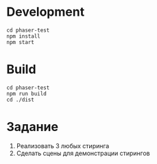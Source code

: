 # Development

```
cd phaser-test
npm install
npm start
```

# Build

```
cd phaser-test
npm run build
cd ./dist
```

# Задание

1. Реализовать 3 любых стиринга 
2. Сделать сцены для демонстрации стирингов